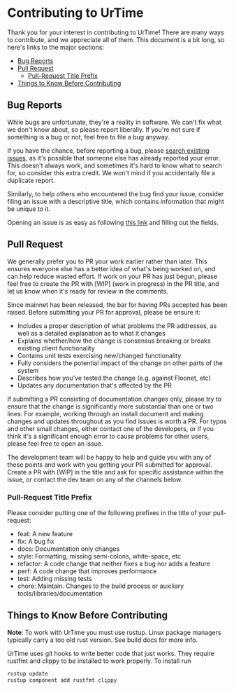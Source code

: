 # Contributing to UrTime

Thank you for your interest in contributing to UrTime! There are many ways to contribute, and we appreciate all of them. This document is a bit long, so here's links to the major sections:

- [Bug Reports](#bug-reports)
- [Pull Request](#pull-request)
  - [Pull-Request Title Prefix](#pull-request-title-prefix)
- [Things to Know Before Contributing](#things-to-know-before-contributing)

## Bug Reports

While bugs are unfortunate, they're a reality in software. We can't fix what we don't know about, so please report liberally. If you're not sure if something is a bug or not, feel free to file a bug anyway.

If you have the chance, before reporting a bug, please [search existing issues](https://github.com/UrTime/UrTime/search?q=&type=Issues&utf8=%E2%9C%93), as it's possible that someone else has already reported your error. This doesn't always work, and sometimes it's hard to know what to search for, so consider this extra credit. We won't mind if you accidentally file a duplicate report.

Similarly, to help others who encountered the bug find your issue, consider filing an issue with a descriptive title, which contains information that might be unique to it.

Opening an issue is as easy as following [this link](https://github.com/UrTime/UrTime/issues/new) and filling out the fields.

## Pull Request

We generally prefer you to PR your work earlier rather than later. This ensures everyone else has a better idea of what's being worked on, and can help reduce wasted effort. If work on your PR has just begun, please feel free to create the PR with [WIP] (work in progress) in the PR title, and let us know when it's ready for review in the comments.

Since mainnet has been released, the bar for having PRs accepted has been raised. Before submitting your PR for approval, please be ensure it:

- Includes a proper description of what problems the PR addresses, as well as a detailed explanation as to what it changes
- Explains whether/how the change is consensus breaking or breaks existing client functionality
- Contains unit tests exercising new/changed functionality
- Fully considers the potential impact of the change on other parts of the system
- Describes how you've tested the change (e.g. against Floonet, etc)
- Updates any documentation that's affected by the PR

If submitting a PR consisting of documentation changes only, please try to ensure that the change is significantly more substantial than one or two lines. For example, working through an install document and making changes and updates throughout as you find issues is worth a PR. For typos and other small changes, either contact one of the developers, or if you think it's a significant enough error to cause problems for other users, please feel free to open an issue.

The development team will be happy to help and guide you with any of these points and work with you getting your PR submitted for approval. Create a PR with [WIP] in the title and ask for specific assistance within the issue, or contact the dev team on any of the channels below.

### Pull-Request Title Prefix

Please consider putting one of the following prefixes in the title of your pull-request:

- feat: A new feature
- fix: A bug fix
- docs: Documentation only changes
- style: Formatting, missing semi-colons, white-space, etc
- refactor: A code change that neither fixes a bug nor adds a feature
- perf: A code change that improves performance
- test: Adding missing tests
- chore: Maintain. Changes to the build process or auxiliary tools/libraries/documentation

## Things to Know Before Contributing

**Note**: To work with UrTime you must use rustup. Linux package managers typically carry a too old rust version. See build docs for more info.

UrTime uses git hooks to write better code that just works. They require rustfmt and clippy to be installed to work properly. To install run

```sh
rustup update
rustup component add rustfmt clippy
```
